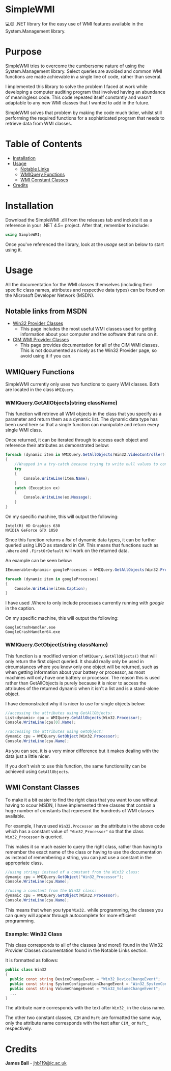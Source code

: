 # SimpleWMI
💻😊 .NET library for the easy use of WMI features available in the System.Management library.

# Purpose
SimpleWMI tries to overcome the cumbersome nature of using the System.Management library. Select queries are avoided and common WMI functions are made achievable in a single line of code, rather than several.

I implemented this library to solve the problem I faced at work while developing a computer auditing program that involved having an abundance of meaningless code. This code repeated itself constantly and wasn't adaptable to any new WMI classes that I wanted to add in the future.

SimpleWMI solves that problem by making the code much tidier, whilst still performing the required functions for a sophisticated program that needs to retrieve data from WMI classes.

# Table of Contents
- [Installation](#installation)
- [Usage](#usage)
  - [Notable Links](#notable-links-from-msdn)
  - [WMIQuery Functions](#wmiquery-functions)
  - [WMI Constant Classes](#wmi-constant-classes)
- [Credits](#credits)

# Installation
Download the SimpleWMI .dll from the releases tab and include it as a reference in your .NET 4.5+ project. After that, remember to include:
```csharp
using SimpleWMI;
```
Once you've referenced the library, look at the *usage* section below to start using it.

# Usage
All the documentation for the WMI classes themselves (including their specific class names, attributes and respective data types) can be found on the Microsoft Developer Network (MSDN).

## Notable links from MSDN
- [Win32 Provider Classes](https://msdn.microsoft.com/en-us/library/aa394388(v=vs.85).aspx)
  - This page includes the most useful WMI classes used for getting information about your computer and the software that runs on it.
- [CIM WMI Provider Classes](https://msdn.microsoft.com/en-us/library/dn792216(v=vs.85).aspx)
  - This page provides documentation for all of the CIM WMI classes. This is not documented as nicely as the Win32 Provider page, so avoid using it if you can.

## WMIQuery Functions
SimpleWMI currently only uses two functions to query WMI classes. Both are located in the class `WMIQuery`.

### WMIQuery.GetAllObjects(string className)
This function will retrieve all WMI objects in the class that you specify as a parameter and return them as a dynamic list. The dynamic data type has been used here so that a single function can manipulate and return every single WMI class.

Once returned, it can be iterated through to access each object and reference their attributes as demonstrated below:
```csharp
foreach (dynamic item in WMIQuery.GetAllObjects(Win32.VideoController))
{
    //Wrapped in a try-catch because trying to write null values to console causes errors.
    try
    {
        Console.WriteLine(item.Name);
    }
    catch (Exception ex)
    {
        Console.WriteLine(ex.Message);
    }
}
```
On my specific machine, this will output the following:
```
Intel(R) HD Graphics 630
NVIDIA GeForce GTX 1050
```
Since this function returns a *list* of dynamic data types, it can be further queried using LINQ as standard in C#. This means that functions such as `.Where` and `.FirstOrDefault` will work on the returned data.

An example can be seen below:
```csharp
IEnumerable<dynamic> googleProcesses = WMIQuery.GetAllObjects(Win32.Process).Where(s => s.Caption.ToLower().Contains("google"));

foreach (dynamic item in googleProcesses)
{
    Console.WriteLine(item.Caption);
}
```
I have used .Where to only include processes currently running with *google* in the caption.

On my specific machine, this will output the following:
```
GoogleCrashHandler.exe
GoogleCrashHandler64.exe
```

### WMIQuery.GetObject(string className)
This function is a modified version of `WMIQuery.GetAllObjects()` that will only return the first object queried. It should really only be used in circumstances where you know only one object will be returned, such as when getting information about your battery or processor, as most machines will only have one battery or processor. The reason this is used rather than GetAllObjects is purely because it is nicer to access the attributes of the returned dynamic when it isn't a list and is a stand-alone object.

I have demonstrated why it is nicer to use for single objects below:
```csharp
//accessing the attributes using GetAllObjects:
List<dynamic> cpu = WMIQuery.GetAllObjects(Win32.Processor);
Console.WriteLine(cpu[0].Name);

//accessing the attributes using GetObject:
dynamic cpu = WMIQuery.GetObject(Win32.Processor);
Console.WriteLine(cpu.Name);
```
As you can see, it is a very minor difference but it makes dealing with the data just a little nicer.

If you don't wish to use this function, the same functionality can be achieved using `GetAllObjects`.

## WMI Constant Classes
To make it a bit easier to find the right class that you want to use without having to scour MSDN, I have implemented three classes that contain a huge number of constants that represent the hundreds of WMI classes available.

For example, I have used `Win32.Processor` as the attribute in the above code which has a constant value of `"Win32_Processor"` so that the class `Win32_Processor` is queried.

This makes it so much easier to query the right class, rather than having to remember the exact name of the class or having to use the documentation as instead of remembering a string, you can just use a constant in the appropriate class.
```csharp
//using strings instead of a constant from the Win32 class:
dynamic cpu = WMIQuery.GetObject("Win32_Processor");
Console.WriteLine(cpu.Name);

//using a constant from the Win32 class:
dynamic cpu = WMIQuery.GetObject(Win32.Processor);
Console.WriteLine(cpu.Name);
```
This means that when you type `Win32.` while programming, the classes you can query will appear through autocomplete for more efficient programming.
### Example: Win32 Class
This class corresponds to all of the classes (and more!) found in the Win32 Provider Classes documentation found in the Notable Links section.

It is formatted as follows:
```csharp
public class Win32
{
  public const string DeviceChangeEvent = "Win32_DeviceChangeEvent";
  public const string SystemConfigurationChangeEvent = "Win32_SystemConfigurationChangeEvent";
  public const string VolumeChangeEvent = "Win32_VolumeChangeEvent";
  ...
}
```
The attribute name corresponds with the text after `Win32_` in the class name.

The other two constant classes, `CIM` and `Msft` are formatted the same way, only the attribute name corresponds with the text after `CIM_` or `Msft_` respectively.

# Credits
**James Ball** - jhb119@ic.ac.uk
